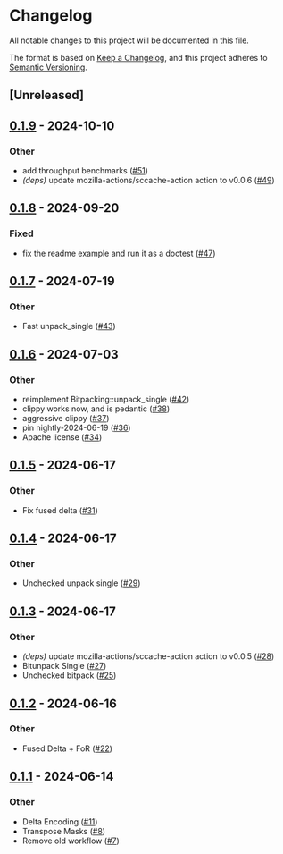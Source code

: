 # Changelog
All notable changes to this project will be documented in this file.

The format is based on [Keep a Changelog](https://keepachangelog.com/en/1.0.0/),
and this project adheres to [Semantic Versioning](https://semver.org/spec/v2.0.0.html).

## [Unreleased]

## [0.1.9](https://github.com/spiraldb/fastlanes/compare/v0.1.8...v0.1.9) - 2024-10-10

### Other

- add throughput benchmarks ([#51](https://github.com/spiraldb/fastlanes/pull/51))
- *(deps)* update mozilla-actions/sccache-action action to v0.0.6 ([#49](https://github.com/spiraldb/fastlanes/pull/49))

## [0.1.8](https://github.com/spiraldb/fastlanes/compare/v0.1.7...v0.1.8) - 2024-09-20

### Fixed

- fix the readme example and run it as a doctest ([#47](https://github.com/spiraldb/fastlanes/pull/47))

## [0.1.7](https://github.com/spiraldb/fastlanes/compare/v0.1.6...v0.1.7) - 2024-07-19

### Other
- Fast unpack_single ([#43](https://github.com/spiraldb/fastlanes/pull/43))

## [0.1.6](https://github.com/spiraldb/fastlanes/compare/v0.1.5...v0.1.6) - 2024-07-03

### Other
- reimplement Bitpacking::unpack_single ([#42](https://github.com/spiraldb/fastlanes/pull/42))
- clippy works now, and is pedantic ([#38](https://github.com/spiraldb/fastlanes/pull/38))
- aggressive clippy ([#37](https://github.com/spiraldb/fastlanes/pull/37))
- pin nightly-2024-06-19 ([#36](https://github.com/spiraldb/fastlanes/pull/36))
- Apache license ([#34](https://github.com/spiraldb/fastlanes/pull/34))

## [0.1.5](https://github.com/spiraldb/fastlanes/compare/v0.1.4...v0.1.5) - 2024-06-17

### Other
- Fix fused delta ([#31](https://github.com/spiraldb/fastlanes/pull/31))

## [0.1.4](https://github.com/spiraldb/fastlanes/compare/v0.1.3...v0.1.4) - 2024-06-17

### Other
- Unchecked unpack single ([#29](https://github.com/spiraldb/fastlanes/pull/29))

## [0.1.3](https://github.com/spiraldb/fastlanes/compare/v0.1.2...v0.1.3) - 2024-06-17

### Other
- *(deps)* update mozilla-actions/sccache-action action to v0.0.5 ([#28](https://github.com/spiraldb/fastlanes/pull/28))
- Bitunpack Single ([#27](https://github.com/spiraldb/fastlanes/pull/27))
- Unchecked bitpack ([#25](https://github.com/spiraldb/fastlanes/pull/25))

## [0.1.2](https://github.com/spiraldb/fastlanes/compare/v0.1.1...v0.1.2) - 2024-06-16

### Other
- Fused Delta + FoR ([#22](https://github.com/spiraldb/fastlanes/pull/22))

## [0.1.1](https://github.com/spiraldb/fastlanes-rs/compare/v0.1.0...v0.1.1) - 2024-06-14

### Other
- Delta Encoding ([#11](https://github.com/spiraldb/fastlanes-rs/pull/11))
- Transpose Masks ([#8](https://github.com/spiraldb/fastlanes-rs/pull/8))
- Remove old workflow ([#7](https://github.com/spiraldb/fastlanes-rs/pull/7))
